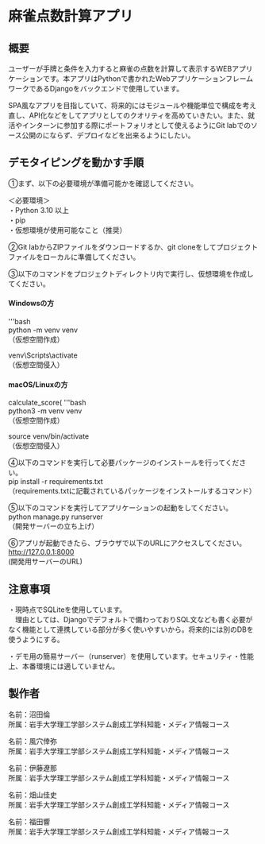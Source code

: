 # 麻雀点数計算アプリ

## 概要
ユーザーが手牌と条件を入力すると麻雀の点数を計算して表示するWEBアプリケーションです。本アプリはPythonで書かれたWebアプリケーションフレームワークであるDjangoをバックエンドで使用しています。

SPA風なアプリを目指していて、将来的にはモジュールや機能単位で構成を考え直し、API化などをしてアプリとしてのクオリティを高めていきたい。また、就活やインターンに参加する際にポートフォリオとして使えるようにGit labでのソース公開のにならず、デプロイなどを出来るようにしたい。  　

## デモタイピングを動かす手順

①まず、以下の必要環境が準備可能かを確認してください。  

＜必要環境＞  
・Python 3.10 以上  
・pip  
・仮想環境が使用可能なこと（推奨）  

②Git labからZIPファイルをダウンロードするか、git cloneをしてプロジェクトファイルをローカルに準備してください。

③以下のコマンドをプロジェクトディレクトリ内で実行し、仮想環境を作成してください。  

#### Windowsの方

'''bash  
python -m venv venv  
（仮想空間作成）  

venv\Scripts\activate  
（仮想空間侵入）  

#### macOS/Linuxの方
 calculate_score(
'''bash  
python3 -m venv venv  
（仮想空間作成）  

source venv/bin/activate  
（仮想空間侵入）  

④以下のコマンドを実行して必要パッケージのインストールを行ってください。  
pip install -r requirements.txt  
（requirements.txtに記載されているパッケージをインストールするコマンド）  

⑤以下のコマンドを実行してアプリケーションの起動をしてください。  
python manage.py runserver  
（開発サーバーの立ち上げ）  

⑥アプリが起動できたら、ブラウザで以下のURLにアクセスしてください。    　
http://127.0.0.1:8000  
(開発用サーバーのURL)  　

## 注意事項
・現時点でSQLiteを使用しています。  
　理由としては、Djangoでデフォルトで備わっておりSQL文なども書く必要がなく機能として連携している部分が多く使いやすいから。将来的には別のDBを使うようにする。  

・デモ用の簡易サーバー（runserver）を使用しています。セキュリティ・性能上、本番環境には適していません。  

## 製作者
名前：沼田倫  
所属：岩手大学理工学部システム創成工学科知能・メディア情報コース  

名前：風穴倖弥  
所属：岩手大学理工学部システム創成工学科知能・メディア情報コース  

名前：伊藤遼那  
所属：岩手大学理工学部システム創成工学科知能・メディア情報コース  

名前：畑山佳史  
所属：岩手大学理工学部システム創成工学科知能・メディア情報コース  

名前：福田響  
所属：岩手大学理工学部システム創成工学科知能・メディア情報コース  